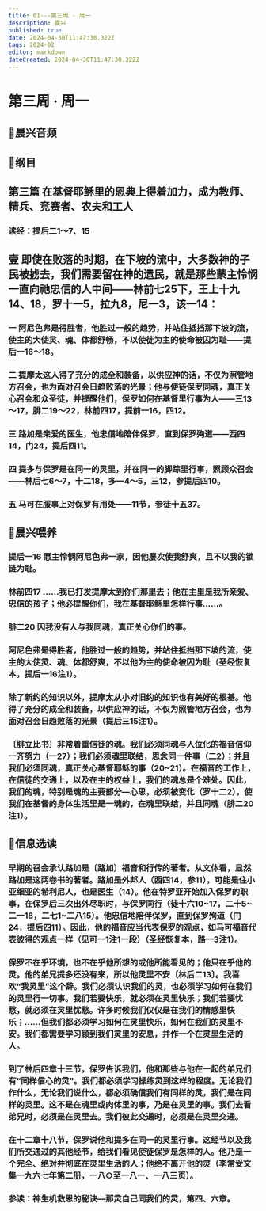 ```yaml
---
title: 01---第三周 · 周一
description: 晨兴
published: true
date: 2024-04-30T11:47:30.322Z
tags: 2024-02
editor: markdown
dateCreated: 2024-04-30T11:47:30.322Z
---
```


# 第三周 · 周一
## 🎵晨兴音频

## 📖纲目

## 第三篇 在基督耶稣里的恩典上得着加力，成为教师、精兵、竞赛者、农夫和工人

### 读经：提后二1～7、15

## 壹   即使在败落的时期，在下坡的流中，大多数神的子民被掳去，我们需要留在神的遗民，就是那些蒙主怜悯一直向祂忠信的人中间——林前七25下，王上十九14、18，罗十一5，拉九8，尼一3，该一14：

### 一   阿尼色弗是得胜者，他胜过一般的趋势，并站住抵挡那下坡的流，使主的大使灵、魂、体都舒畅，不以使徒为主的使命被囚为耻——提后一16～18。

### 二   提摩太这人得了充分的成全和装备，以供应神的话，不仅为照管地方召会，也为面对召会日趋败落的光景；他与使徒保罗同魂，真正关心召会和众圣徒，并提醒他们，保罗如何在基督里行事为人——三13～17，腓二19～22，林前四17，提前一16，四12。

### 三   路加是亲爱的医生，他忠信地陪伴保罗，直到保罗殉道——西四14，门24，提后四11。

### 四   提多与保罗是在同一的灵里，并在同一的脚踪里行事，照顾众召会——林后七6～7，十二18，多—4～5，三12，参提后四10。

### 五   马可在服事上对保罗有用处——11节，参徒十五37。

## 📖晨兴喂养

### 提后一16    愿主怜悯阿尼色弗一家，因他屡次使我舒爽，且不以我的锁链为耻。

### 林前四17    ……我已打发提摩太到你们那里去；他在主里是我所亲爱、忠信的孩子；他必提醒你们，我在基督耶稣里怎样行事……。

### 腓二20    因我没有人与我同魂，真正关心你们的事。

### 阿尼色弗是得胜者，他胜过一般的趋势，并站住抵挡那下坡的流，使主的大使灵、魂、体都舒爽，不以他为主的使命被囚为耻（圣经恢复本，提后一16注1）。

### 除了新约的知识以外，提摩太从小对旧约的知识也有美好的根基。他得了充分的成全和装备，以供应神的话，不仅为照管地方召会，也为面对召会日趋败落的光景（提后三15注1）。

### 〔腓立比书〕非常着重信徒的魂。我们必须同魂与人位化的福音信仰一齐努力（一27）；我们必须魂里联结，思念同一件事（二2）；并且我们必须同魂，真正关心基督耶稣的事（20~21）。在福音的工作上，在信徒的交通上，以及在主的权益上，我们的魂总是个难处。因此，我们的魂，特别是魂的主要部分—心思，必须被变化（罗十二2），使我们在基督的身体生活里是一魂的，在魂里联结，并且同魂（腓二20注1）。

## 📖信息选读

### 早期的召会承认路加是〔路加〕福音和行传的著者。从文体看，显然路加是这两卷书的著者。路加是外邦人（西四14，参11），可能是住小亚细亚的希利尼人，也是医生（14）。他在特罗亚开始加入保罗的职事，在保罗后三次出外尽职时，与保罗同行（徒十六10~17，二十5~二一18，二七1~二八15）。他忠信地陪伴保罗，直到保罗殉道（门24，提后四11）。因此，他的福音应当代表保罗的观点，如马可福音代表彼得的观点一样（见可一1注1一段）（圣经恢复本，路一3注1）。

### 保罗不在乎环境，也不在乎他所想的或他所能看见的；他只在乎他的灵。他的弟兄提多还没有来，所以他灵里不安〔林后二13〕。我喜欢“我灵里”这个辞。我们必须认识我们的灵，也必须学习如何在我们的灵里行一切事。我们若要快乐，就必须在灵里快乐；我们若要忧愁，就必须在灵里忧愁。许多时候我们仅仅是在我们的情感里快乐；……但我们都必须学习如何在灵里快乐，如何在我们的灵里不安。我们都需要学习顾到我们灵里的安息，并作一个在灵里生活的人。

### 到了林后四章十三节，保罗告诉我们，他和那些与他在一起的弟兄们有“同样信心的灵”。我们都必须学习操练灵到这样的程度。无论我们作什么，无论我们说什么，都必须确信我们有同样的灵，我们是在同样的灵里。这不是在魂里或肉体里的事，乃是在灵里的事。我们去看弟兄时，必须是在灵里去。我们彼此交通时，必须是在灵里交通。

### 在十二章十八节，保罗说他和提多在同一的灵里行事。这经节以及我们所交通过的其他经节，给我们看见使徒保罗是怎样的人。他乃是一个完全、绝对并彻底在灵里生活的人；他绝不离开他的灵（李常受文集一九六七年第二册，一八○至一八一、一八三页）。

### 参读：神生机救恩的秘诀—那灵自己同我们的灵，第四、六章。
<!-- Google tag (gtag.js) -->
<script async src="https://www.googletagmanager.com/gtag/js?id=G-1P8709Z16T"></script>
<script>
  window.dataLayer = window.dataLayer || [];
  function gtag(){dataLayer.push(arguments);}
  gtag('js', new Date());

  gtag('config', 'G-1P8709Z16T');
</script>
